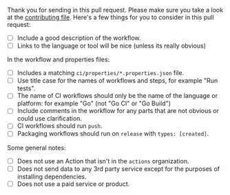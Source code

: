 Thank you for sending in this pull request. Please make sure you take a look at the [contributing file](/CONTRIBUTING.md). Here's a few things for you to consider in this pull request:

- [ ] Include a good description of the workflow.
- [ ] Links to the language or tool will be nice (unless its really obvious)

In the workflow and properties files:

- [ ] Includes a matching `ci/properties/*.properties.json` file.
- [ ] Use title case for the names of workflows and steps, for example "Run tests".
- [ ] The name of CI workflows should only be the name of the language or platform: for example "Go" (not "Go CI" or "Go Build")
- [ ] Include comments in the workflow for any parts that are not obvious or could use clarification.
- [ ] CI workflows should run `push`.
- [ ] Packaging workflows should run on `release` with `types: [created]`.

Some general notes:

- [ ] Does not use an Action that isn't in the `actions` organization.
- [ ] Does not send data to any 3rd party service except for the purposes of installing dependencies.
- [ ] Does not use a paid service or product.
